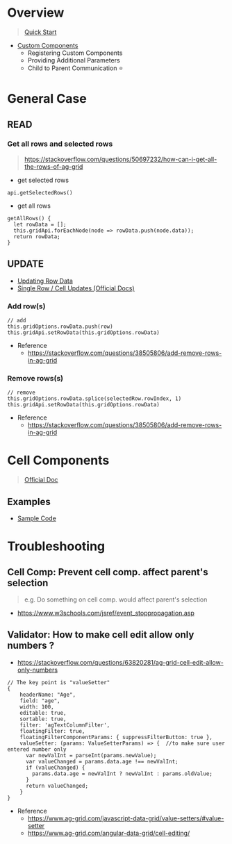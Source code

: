 # Overview
> [Quick Start](https://ag-grid.com/angular-data-grid/)
- [Custom Components](https://ag-grid.com/angular-data-grid/components/)
  - Registering Custom Components
  - Providing Additional Parameters
  - Child to Parent Communication :star:

# General Case
## READ
### Get all rows and selected rows
> https://stackoverflow.com/questions/50697232/how-can-i-get-all-the-rows-of-ag-grid
- get selected rows
```
api.getSelectedRows()
```
- get all rows
```
getAllRows() {
  let rowData = [];
  this.gridApi.forEachNode(node => rowData.push(node.data));
  return rowData;
}
```

## UPDATE
- [Updating Row Data](https://ag-grid.com/angular-data-grid/data-update-row-data/)
- [Single Row / Cell Updates (Official Docs)](https://ag-grid.com/angular-data-grid/data-update-single-row-cell/)
### Add row(s)
```
// add
this.gridOptions.rowData.push(row)
this.gridApi.setRowData(this.gridOptions.rowData)
```
- Reference
  - https://stackoverflow.com/questions/38505806/add-remove-rows-in-ag-grid

### Remove rows(s)
```
// remove
this.gridOptions.rowData.splice(selectedRow.rowIndex, 1)
this.gridApi.setRowData(this.gridOptions.rowData)
```
- Reference
  - https://stackoverflow.com/questions/38505806/add-remove-rows-in-ag-grid

# Cell Components
> [Official Doc](https://www.ag-grid.com/angular-data-grid/component-cell-renderer/)
## Examples
- [Sample Code](https://www.ag-grid.com/angular-data-grid/component-cell-renderer/)

# Troubleshooting
## Cell Comp: Prevent cell comp. affect parent's selection
> e.g. Do something on cell comp. would affect parent's selection
- https://www.w3schools.com/jsref/event_stoppropagation.asp
## Validator: How to make cell edit allow only numbers ?
- https://stackoverflow.com/questions/63820281/ag-grid-cell-edit-allow-only-numbers
```
// The key point is "valueSetter"
{
    headerName: "Age",
    field: "age",
    width: 100,
    editable: true,
    sortable: true,
    filter: 'agTextColumnFilter',
    floatingFilter: true,
    floatingFilterComponentParams: { suppressFilterButton: true },
    valueSetter: (params: ValueSetterParams) => {  //to make sure user entered number only
      var newValInt = parseInt(params.newValue);
      var valueChanged = params.data.age !== newValInt;
      if (valueChanged) {
        params.data.age = newValInt ? newValInt : params.oldValue;
      }
      return valueChanged;
    }
}
```
- Reference
  - https://www.ag-grid.com/javascript-data-grid/value-setters/#value-setter
  - https://www.ag-grid.com/angular-data-grid/cell-editing/
